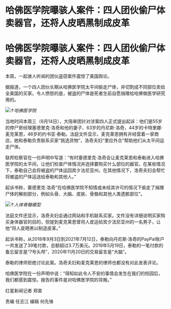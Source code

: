 # 哈佛医学院曝骇人案件：四人团伙偷尸体卖器官，还将人皮晒黑制成皮革

# 哈佛医学院曝骇人案件：四人团伙偷尸体卖器官，还将人皮晒黑制成皮革

本周，一起骇人听闻的团伙盗窃案件震惊了美国舆论。

据报道，一个四人团伙长期从哈佛医学院太平间偷走尸体，并切割成不同部位卖给全美国的买家。令人愤怒的是，被盗的尸体是死者生前自愿捐赠给哈佛做医学研究用的。

![](https://inews.gtimg.com/om_bt/OT89rKb2KYindxsrUG6MC4jQ9db2p7RN0zLxtjErMGv3QAA/1000)_↑哈佛医学院_

当地时间本周三（6月14日），大陪审团针对涉案四人正式提出起诉：他们是55岁的停尸房经理塞德里克·洛奇和他的妻子、63岁的丹尼斯·洛奇，44岁的卡特里娜·麦克莱恩，46岁的约书亚·泰勒。法庭文件显示，麦克莱恩拥有并经营着一家商店，她和泰勒负责联系买家“挑选货物”，洛奇夫妇“里应外合”帮助他们从太平间运走尸体。

联邦检察官在一份声明中写道：“有时塞德里克·洛奇会让麦克莱恩和泰勒进入哈佛医学院的太平间，让他们检查尸体情况并选择要购买什么部位的器官。在某些情况下，泰勒自己会将被盗的尸体运回宾夕法尼亚州。在其他情况下，洛奇夫妇会帮忙将被盗的尸体运送给泰勒和其他人。”

起诉书称，塞德里克·洛奇“在哈佛医学院不知情或未经其许可的情况下偷走了捐赠尸体的解剖部分，例如头骨、大脑、皮肤、骨骼和其他人类遗骸部位”。

![](https://inews.gtimg.com/om_bt/OuQl83g4PsyCn6TzCrBsLxEs1KX6cMhs7CNQzHJESNf5EAA/1000)_↑人体骨骼模型_

法庭文件还显示，洛奇夫妇会通过网站和手机联系买家。文件没有详细说明买家购买身体器官的目的，但提到麦克莱恩曾将人皮运给宾夕法尼亚州的一名男子，让他“将人皮晒黑以制造皮革。”

起诉书称，从2018年9月3日到2021年7月12日，泰勒向丹尼斯·洛奇的PayPal账户一共发送了39笔付款，总额超过3.7万美元。2019年5月19日，泰勒的一笔付款的备忘留言是“7号头颅”，2020年11月20日的交易留言是“大脑”。

泰勒的律师拒绝讨论此案。洛奇夫妇和麦克莱恩的律师也都没有对此发表评论。

哈佛医学院在一份声明中说：“得知如此令人不安的事情会发生在我们的校园后，我们都感到震惊。报告的事件是对哈佛医学院的背叛。”

红星新闻记者 郑直

责编 任志江 编辑 何先锋

